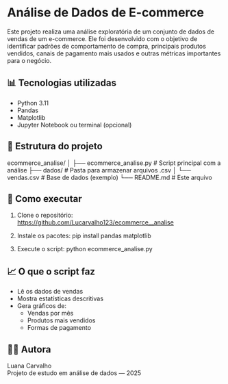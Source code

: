 # Análise de Dados de E-commerce

Este projeto realiza uma análise exploratória de um conjunto de dados de vendas de um e-commerce. Ele foi desenvolvido com o objetivo de identificar padrões de comportamento de compra, principais produtos vendidos, canais de pagamento mais usados e outras métricas importantes para o negócio.

## 📊 Tecnologias utilizadas

- Python 3.11
- Pandas
- Matplotlib
- Jupyter Notebook ou terminal (opcional)

## 📁 Estrutura do projeto

ecommerce_analise/
│
├── ecommerce_analise.py # Script principal com a análise
├── dados/ # Pasta para armazenar arquivos .csv
│ └── vendas.csv # Base de dados (exemplo)
└── README.md # Este arquivo


## 🚀 Como executar

1. Clone o repositório:
https://github.com/Lucarvalho123/ecommerce__analise


2. Instale os pacotes:
pip install pandas matplotlib


3. Execute o script:
python ecommerce_analise.py



## 📈 O que o script faz

- Lê os dados de vendas
- Mostra estatísticas descritivas
- Gera gráficos de:
  - Vendas por mês
  - Produtos mais vendidos
  - Formas de pagamento

## 👩‍💻 Autora

Luana Carvalho  
Projeto de estudo em análise de dados — 2025

